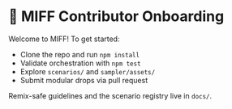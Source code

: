 # 🧭 MIFF Contributor Onboarding

Welcome to MIFF! To get started:
- Clone the repo and run `npm install`
- Validate orchestration with `npm test`
- Explore `scenarios/` and `sampler/assets/`
- Submit modular drops via pull request

Remix-safe guidelines and the scenario registry live in `docs/`.